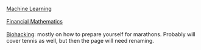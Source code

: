 [Machine Learning](ML.md)<br />   
[Financial Mathematics](FM.md)<br />     
[Biohacking](BIOHACKING.md): mostly on how to prepare yourself for marathons. Probably will cover tennis as well, but then the page will need renaming.<br />       
